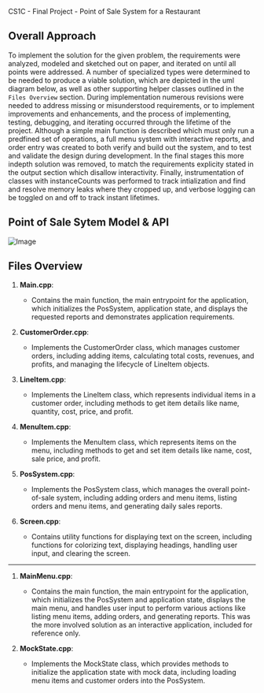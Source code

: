 CS1C - Final Project - Point of Sale System for a Restaurant

## Overall Approach
To implement the solution for the given problem, the requirements were analyzed, modeled and sketched out on paper, and iterated on until all points were addressed. A number of specialized types were determined to be needed to produce a viable solution, which are depicted in the uml diagram below, as well as other supporting helper classes outlined in the `Files Overview` section. During implementation numerous  revisions were needed to address missing or misunderstood requirements, or to implement improvements and enhancements, and the process of implementing, testing, debugging, and iterating occurred through the lifetime of the project. Although a simple main function is described which must only run a predfined set of operations, a full menu system with interactive reports, and order entry was created to both verify and build out the system, and to test and validate the design during development. In the final stages this more indepth solution was removed, to match the requirements explicity stated in the output section which disallow interactivity. Finally, instrumentation of classes with instanceCounts was performed to track intialization and find and resolve memory leaks where they cropped up, and verbose logging can be toggled on and off to track instant lifetimes.

## Point of Sale Sytem Model & API
   ![Image](../out/exam3/uml/types/PosSystem/PosSystem.png)

## Files Overview

1. **Main.cpp**:
   - Contains the main function, the main entrypoint for the application, which initializes the PosSystem, application state, and displays the requested reports and demonstrates application requirements.

1. **CustomerOrder.cpp**:
   - Implements the CustomerOrder class, which manages customer orders, including adding items, calculating total costs, revenues, and profits, and managing the lifecycle of LineItem objects.

1. **LineItem.cpp**:
   - Implements the LineItem class, which represents individual items in a customer order, including methods to get item details like name, quantity, cost, price, and profit.

1. **MenuItem.cpp**:
   - Implements the MenuItem class, which represents items on the menu, including methods to get and set item details like name, cost, sale price, and profit.

1. **PosSystem.cpp**:
   - Implements the PosSystem class, which manages the overall point-of-sale system, including adding orders and menu items, listing orders and menu items, and generating daily sales reports.

1. **Screen.cpp**:
   - Contains utility functions for displaying text on the screen, including functions for colorizing text, displaying headings, handling user input, and clearing the screen.

----

1. **MainMenu.cpp**:
   - Contains the main function, the main entrypoint for the application, which initializes the PosSystem and application state, displays the main menu, and handles user input to perform various actions like listing menu items, adding orders, and generating reports. This was the more involved solution as an interactive application, included for reference only.

1. **MockState.cpp**:
   - Implements the MockState class, which provides methods to initialize the application state with mock data, including loading menu items and customer orders into the PosSystem.
